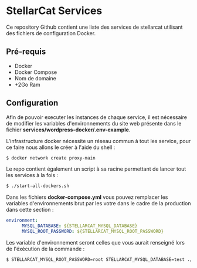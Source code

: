 # StellarCat Services

Ce repository Github contient une liste des services de stellarcat utilisant des 
fichiers de configuration Docker.

## Pré-requis

- Docker
- Docker Compose
- Nom de domaine
- +2Go Ram

## Configuration

Afin de pouvoir executer les instances de chaque service, il est nécessaire de modifier les
variables d'environnements du site web présente dans le fichier **services/wordpress-docker/.env-example**.

L'infrastructure docker nécessite un réseau commun à tout les service, pour ce faire nous allons le créer
à l'aide du shell :
```sh
$ docker network create proxy-main
```

Le repo contient également un script à sa racine permettant de lancer tout les services à la fois :
```sh
$ ./start-all-dockers.sh
```

Dans les fichiers **docker-compose.yml** vous pouvez remplacer les variables d'environnements brut par les votre
dans le cadre de la production dans cette section :
```yml
environment:
      MYSQL_DATABASE: ${STELLARCAT_MYSQL_DATABASE}
      MYSQL_ROOT_PASSWORD: ${STELLARCAT_MYSQL_ROOT_PASSWORD}
```
Les variable d'environnement seront celles que vous aurait renseigné lors de l'éxécution de la commande :
```sh
$ STELLARCAT_MYSQL_ROOT_PASSWORD=root STELLARCAT_MYSQL_DATABASE=test ./start-all-dockers.sh
```
